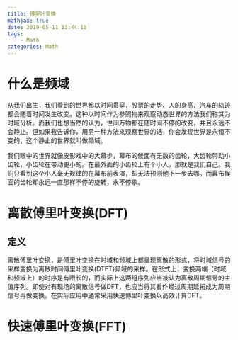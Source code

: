```yaml
---
title: 傅里叶变换
mathjax: true
date: 2019-05-11 13:44:18
tags:
    - Math
categories: Math
---
```

# 什么是频域
从我们出生，我们看到的世界都以时间贯穿，股票的走势、人的身高、汽车的轨迹都会随着时间发生改变。这种以时间作为参照物来观察动态世界的方法我们称其为时域分析。而我们也想当然的认为，世间万物都在随时间不停的改变，并且永远不会静止。但如果我告诉你，用另一种方法来观察世界的话，你会发现世界是永恒不变的，这个静止的世界就叫做频域。

我们眼中的世界就像皮影戏中的大幕步，幕布的候面有无数的齿轮，大齿轮带动小齿轮，小齿轮在带动更小的。在最外面的小齿轮上有个小人，那就是我们自己。我们只看到这个小人毫无规律的在幕布前表演，却无法预测他下一步去哪。而幕布候面的齿轮却永远一直那样不停的旋转，永不停歇。

# 离散傅里叶变换(DFT)
## 定义
离散傅里叶变换，是傅里叶变换在时域和频域上都呈现离散的形式，将时域信号的采样变换为离散时间傅里叶变换(DTFT)频域的采样。在形式上，变换两端（时域和频域上）的时序是有限长的，而实际上这两组序列应当被认为离散周期信号的主值序列。即使对有现场的离散信号做DFT，也应当将其看作经过周期延拓成为周期信号再做变换。在实际应用中通常采用快速傅里叶变换以高效计算DFT。

# 快速傅里叶变换(FFT)

